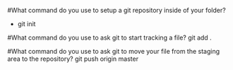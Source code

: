 #What command do you use to setup a git repository inside of your folder?
- git init

#What command do you use to ask git to start tracking a file?
git add .

#What command do you use to ask git to move your file from the staging area to the repository?
git push origin master
